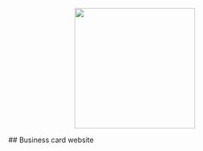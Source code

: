 <p align="center">
<img src="https://sun9-46.userapi.com/impg/uCu8w-yxVhelLyOfI-G706ASf76bdgusToT0yw/xkg0o80Tprc.jpg?size=1920x1920&quality=95&sign=1c33864efe5da86d2dd35d4be9713f32&type=album" width="240px" height="240px"></img>
</p>
## Business card website
